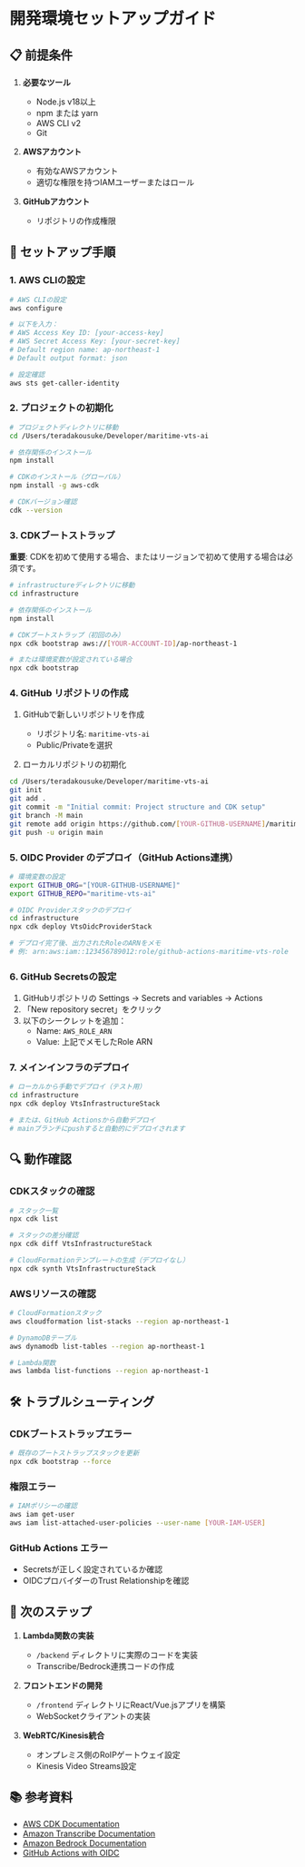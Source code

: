 # 開発環境セットアップガイド

## 📋 前提条件

1. **必要なツール**
   - Node.js v18以上
   - npm または yarn
   - AWS CLI v2
   - Git

2. **AWSアカウント**
   - 有効なAWSアカウント
   - 適切な権限を持つIAMユーザーまたはロール

3. **GitHubアカウント**
   - リポジトリの作成権限

## 🚀 セットアップ手順

### 1. AWS CLIの設定

```bash
# AWS CLIの設定
aws configure

# 以下を入力：
# AWS Access Key ID: [your-access-key]
# AWS Secret Access Key: [your-secret-key]
# Default region name: ap-northeast-1
# Default output format: json

# 設定確認
aws sts get-caller-identity
```

### 2. プロジェクトの初期化

```bash
# プロジェクトディレクトリに移動
cd /Users/teradakousuke/Developer/maritime-vts-ai

# 依存関係のインストール
npm install

# CDKのインストール（グローバル）
npm install -g aws-cdk

# CDKバージョン確認
cdk --version
```

### 3. CDKブートストラップ

**重要**: CDKを初めて使用する場合、またはリージョンで初めて使用する場合は必須です。

```bash
# infrastructureディレクトリに移動
cd infrastructure

# 依存関係のインストール
npm install

# CDKブートストラップ（初回のみ）
npx cdk bootstrap aws://[YOUR-ACCOUNT-ID]/ap-northeast-1

# または環境変数が設定されている場合
npx cdk bootstrap
```

### 4. GitHub リポジトリの作成

1. GitHubで新しいリポジトリを作成
   - リポジトリ名: `maritime-vts-ai`
   - Public/Privateを選択

2. ローカルリポジトリの初期化
```bash
cd /Users/teradakousuke/Developer/maritime-vts-ai
git init
git add .
git commit -m "Initial commit: Project structure and CDK setup"
git branch -M main
git remote add origin https://github.com/[YOUR-GITHUB-USERNAME]/maritime-vts-ai.git
git push -u origin main
```

### 5. OIDC Provider のデプロイ（GitHub Actions連携）

```bash
# 環境変数の設定
export GITHUB_ORG="[YOUR-GITHUB-USERNAME]"
export GITHUB_REPO="maritime-vts-ai"

# OIDC Providerスタックのデプロイ
cd infrastructure
npx cdk deploy VtsOidcProviderStack

# デプロイ完了後、出力されたRoleのARNをメモ
# 例: arn:aws:iam::123456789012:role/github-actions-maritime-vts-role
```

### 6. GitHub Secretsの設定

1. GitHubリポジトリの Settings → Secrets and variables → Actions
2. 「New repository secret」をクリック
3. 以下のシークレットを追加：
   - Name: `AWS_ROLE_ARN`
   - Value: 上記でメモしたRole ARN

### 7. メインインフラのデプロイ

```bash
# ローカルから手動でデプロイ（テスト用）
cd infrastructure
npx cdk deploy VtsInfrastructureStack

# または、GitHub Actionsから自動デプロイ
# mainブランチにpushすると自動的にデプロイされます
```

## 🔍 動作確認

### CDKスタックの確認
```bash
# スタック一覧
npx cdk list

# スタックの差分確認
npx cdk diff VtsInfrastructureStack

# CloudFormationテンプレートの生成（デプロイなし）
npx cdk synth VtsInfrastructureStack
```

### AWSリソースの確認
```bash
# CloudFormationスタック
aws cloudformation list-stacks --region ap-northeast-1

# DynamoDBテーブル
aws dynamodb list-tables --region ap-northeast-1

# Lambda関数
aws lambda list-functions --region ap-northeast-1
```

## 🛠 トラブルシューティング

### CDKブートストラップエラー
```bash
# 既存のブートストラップスタックを更新
npx cdk bootstrap --force
```

### 権限エラー
```bash
# IAMポリシーの確認
aws iam get-user
aws iam list-attached-user-policies --user-name [YOUR-IAM-USER]
```

### GitHub Actions エラー
- Secretsが正しく設定されているか確認
- OIDCプロバイダーのTrust Relationshipを確認

## 📝 次のステップ

1. **Lambda関数の実装**
   - `/backend` ディレクトリに実際のコードを実装
   - Transcribe/Bedrock連携コードの作成

2. **フロントエンドの開発**
   - `/frontend` ディレクトリにReact/Vue.jsアプリを構築
   - WebSocketクライアントの実装

3. **WebRTC/Kinesis統合**
   - オンプレミス側のRoIPゲートウェイ設定
   - Kinesis Video Streams設定

## 📚 参考資料

- [AWS CDK Documentation](https://docs.aws.amazon.com/cdk/v2/guide/)
- [Amazon Transcribe Documentation](https://docs.aws.amazon.com/transcribe/)
- [Amazon Bedrock Documentation](https://docs.aws.amazon.com/bedrock/)
- [GitHub Actions with OIDC](https://docs.github.com/en/actions/deployment/security-hardening-your-deployments/configuring-openid-connect-in-amazon-web-services)
